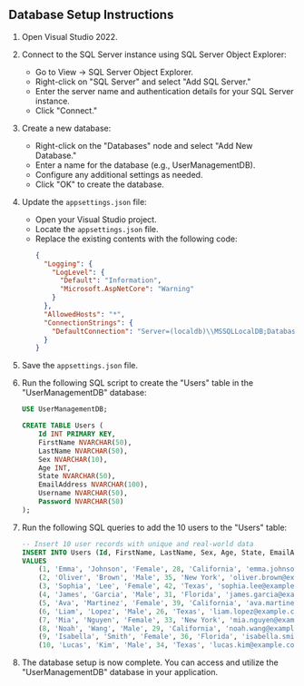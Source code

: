 ﻿## Database Setup Instructions

1. Open Visual Studio 2022.
2. Connect to the SQL Server instance using SQL Server Object Explorer:
   - Go to View -> SQL Server Object Explorer.
   - Right-click on "SQL Server" and select "Add SQL Server."
   - Enter the server name and authentication details for your SQL Server instance.
   - Click "Connect."

3. Create a new database:
   - Right-click on the "Databases" node and select "Add New Database."
   - Enter a name for the database (e.g., UserManagementDB).
   - Configure any additional settings as needed.
   - Click "OK" to create the database.

4. Update the `appsettings.json` file:
   - Open your Visual Studio project.
   - Locate the `appsettings.json` file.
   - Replace the existing contents with the following code:
     ```json
     {
       "Logging": {
         "LogLevel": {
           "Default": "Information",
           "Microsoft.AspNetCore": "Warning"
         }
       },
       "AllowedHosts": "*",
       "ConnectionStrings": {
         "DefaultConnection": "Server=(localdb)\\MSSQLLocalDB;Database=UserManagementDB;Trusted_Connection=True;MultipleActiveResultSets=true"
       }
     }
     ```

5. Save the `appsettings.json` file.

6. Run the following SQL script to create the "Users" table in the "UserManagementDB" database:
   ```sql
   USE UserManagementDB;

   CREATE TABLE Users (
       Id INT PRIMARY KEY,
       FirstName NVARCHAR(50),
       LastName NVARCHAR(50),
       Sex NVARCHAR(10),
       Age INT,
       State NVARCHAR(50),
       EmailAddress NVARCHAR(100),
       Username NVARCHAR(50),
       Password NVARCHAR(50)
   );
   ```

7. Run the following SQL queries to add the 10 users to the "Users" table:
    ```sql
    -- Insert 10 user records with unique and real-world data
    INSERT INTO Users (Id, FirstName, LastName, Sex, Age, State, EmailAddress, Username, Password)
    VALUES
        (1, 'Emma', 'Johnson', 'Female', 28, 'California', 'emma.johnson@example.com', 'emma.johnson', 'P@ssw0rd123'),
        (2, 'Oliver', 'Brown', 'Male', 35, 'New York', 'oliver.brown@example.com', 'oliver.brown', 'Secret456'),
        (3, 'Sophia', 'Lee', 'Female', 42, 'Texas', 'sophia.lee@example.com', 'sophia.lee', 'StrongP@ssword789'),
        (4, 'James', 'Garcia', 'Male', 31, 'Florida', 'james.garcia@example.com', 'james.garcia', 'S3curePwd!'),
        (5, 'Ava', 'Martinez', 'Female', 39, 'California', 'ava.martinez@example.com', 'ava.martinez', 'Pa$$w0rd123'),
        (6, 'Liam', 'Lopez', 'Male', 26, 'Texas', 'liam.lopez@example.com', 'liam.lopez', 'MyP@ssw0rd!'),
        (7, 'Mia', 'Nguyen', 'Female', 33, 'New York', 'mia.nguyen@example.com', 'mia.nguyen', 'StrongPwd789'),
        (8, 'Noah', 'Wang', 'Male', 29, 'California', 'noah.wang@example.com', 'noah.wang', 'P@ssw0rd!'),
        (9, 'Isabella', 'Smith', 'Female', 36, 'Florida', 'isabella.smith@example.com', 'isabella.smith', 'MySecretPwd123'),
        (10, 'Lucas', 'Kim', 'Male', 34, 'Texas', 'lucas.kim@example.com', 'lucas.kim', 'P@ssw0rd789');
    ```

8. The database setup is now complete. You can access and utilize the "UserManagementDB" database in your application.